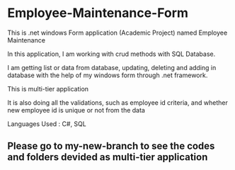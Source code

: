 # Employee-Maintenance-Form
<p>This is .net windows Form application (Academic Project) named Employee Maintenance</p>
<p>In this application, I am working with crud methods with SQL Database.</p>
<p>I am getting list or data from database, updating, deleting and adding in database with the help of my windows form through .net framework.</p>
<p>This is multi-tier application</p>
<p>It is also doing all the validations, such as employee id criteria, and whether new employee id is unique or not from the data</p>
<p>Languages Used : C#, SQL</p>

## Please go to my-new-branch to see the codes and folders devided as multi-tier application

